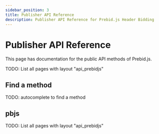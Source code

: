 ```yaml
---
sidebar_position: 3
title: Publisher API Reference
description: Publisher API Reference for Prebid.js Header Bidding
---
```


# Publisher API Reference

This page has documentation for the public API methods of Prebid.js.

TODO: List all pages with layout "api_prebidjs"

## Find a method

TODO: autocomplete to find a method

## pbjs

TODO: List all pages with layout "api_prebidjs"
